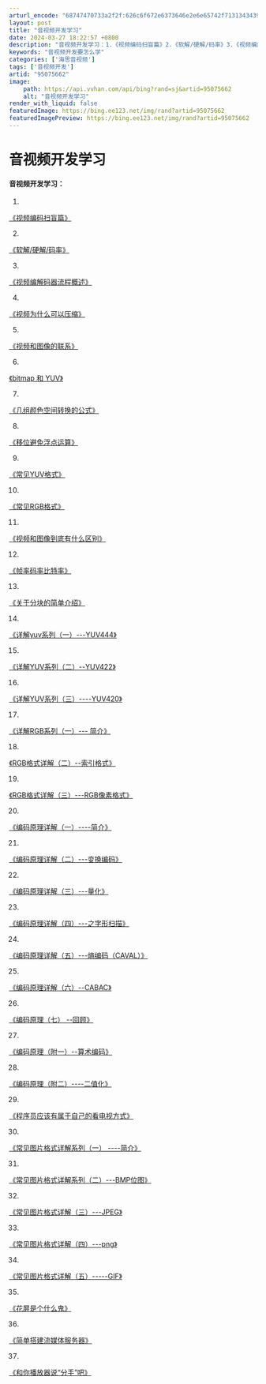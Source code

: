 ```yaml
---
arturl_encode: "68747470733a2f2f:626c6f672e6373646e2e6e65742f7131343439353136343837:2f61727469636c652f64657461696c732f3935303735363632"
layout: post
title: "音视频开发学习"
date: 2024-03-27 18:22:57 +0800
description: "音视频开发学习：1.《视频编码扫盲篇》2.《软解/硬解/码率》3.《视频编解码器流程概述》4.《视频"
keywords: "音视频开发要怎么学"
categories: ['海思音视频']
tags: ['音视频开发']
artid: "95075662"
image:
    path: https://api.vvhan.com/api/bing?rand=sj&artid=95075662
    alt: "音视频开发学习"
render_with_liquid: false
featuredImage: https://bing.ee123.net/img/rand?artid=95075662
featuredImagePreview: https://bing.ee123.net/img/rand?artid=95075662
---
```


# 音视频开发学习

#### 音视频开发学习：

1.
[《视频编码扫盲篇》](https://blog.51cto.com/7335580/2051960)

2.
[《软解/硬解/码率》](https://blog.51cto.com/7335580/2053175)

3.
[《视频编解码器流程概述》](https://blog.51cto.com/7335580/2054156)

4.
[《视频为什么可以压缩》](https://blog.51cto.com/7335580/2054624)

5.
[《视频和图像的联系》](https://blog.51cto.com/7335580/2054995)

6.
[《bitmap 和 YUV》](https://blog.51cto.com/7335580/2055356)

7.
[《几组颜色空间转换的公式》](https://blog.51cto.com/7335580/2055735)

8.
[《移位避免浮点运算》](https://blog.51cto.com/7335580/2056505)

9.
[《常见YUV格式》](https://blog.51cto.com/7335580/2056884)

10.
[《常见RGB格式》](https://blog.51cto.com/7335580/2057239)

11.
[《视频和图像到底有什么区别》](https://blog.51cto.com/7335580/2057616)

12.
[《帧率码率比特率》](https://blog.51cto.com/7335580/2058648)

13.
[《关于分块的简单介绍》](https://blog.51cto.com/7335580/2058954)

14.
[《详解yuv系列（一）---YUV444》](https://blog.51cto.com/7335580/2059670)

15.
[《详解YUV系列（二）--YUV422》](https://blog.51cto.com/7335580/2060069)

16.
[《详解YUV系列（三）----YUV420》](https://blog.51cto.com/7335580/2060931)

17.
[《详解RGB系列（一）--- 简介》](https://blog.51cto.com/7335580/2064460)

18.
[《RGB格式详解（二）--索引格式》](https://blog.51cto.com/7335580/2064892)

19.
[《RGB格式详解（三）---RGB像素格式》](https://blog.51cto.com/7335580/2065296)

20.
[《编码原理详解（一）----简介》](https://blog.51cto.com/7335580/2066226)

21.
[《编码原理详解（二）---变换编码》](https://blog.51cto.com/7335580/2066650)

22.
[《编码原理详解（三）---量化》](https://blog.51cto.com/7335580/2067118)

23.
[《编码原理详解（四）---之字形扫描》](https://blog.51cto.com/7335580/2068407)

24.
[《编码原理详解（五）---熵编码（CAVAL）》](https://blog.51cto.com/7335580/2068826)

25.
[《编码原理详解（六）--CABAC》](https://blog.51cto.com/7335580/2069235)

26.
[《编码原理（七） --回顾》](https://blog.51cto.com/7335580/2069655)

27.
[《编码原理（附一）--算术编码》](https://blog.51cto.com/7335580/2070048)

28.
[《编码原理（附二）----二值化》](https://blog.51cto.com/7335580/2070466)

29.
[《程序员应该有属于自己的看电视方式》](https://blog.51cto.com/7335580/2086309)

30.
[《常见图片格式详解系列（一） ----简介》](https://blog.51cto.com/7335580/2087027)

31.
[《常见图片格式详解系列（二）---BMP位图》](https://blog.51cto.com/7335580/2087427)

32.
[《常见图片格式详解（三）---JPEG》](https://blog.51cto.com/7335580/2088356)

33.
[《常见图片格式详解（四）---png》](https://blog.51cto.com/7335580/2089272)

34.
[《常见图片格式详解（五）-----GIF》](https://blog.51cto.com/7335580/2089675)

35.
[《花屏是个什么鬼》](https://blog.51cto.com/7335580/2090120)

36.
[《简单搭建流媒体服务器》](https://blog.51cto.com/7335580/2091049)

37.
[《和你播放器说“分手”吧》](https://blog.51cto.com/7335580/2091465)